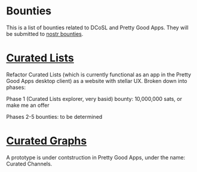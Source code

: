 Bounties
=====

This is a list of bounties related to DCoSL and Pretty Good Apps. They will be submitted to [nostr bounties](https://nostrbounties.com).

# [Curated Lists](./curatedLists)

Refactor Curated Lists (which is currently functional as an app in the Pretty Good Apps desktop client) as a website with stellar UX. Broken down into phases:

Phase 1 (Curated Lists explorer, very basid) bounty: 10,000,000 sats, or make me an offer

Phases 2-5 bounties: to be determined

# [Curated Graphs](./curatedGraphs)

A prototype is under contstruction in Pretty Good Apps, under the name: Curated Channels.
